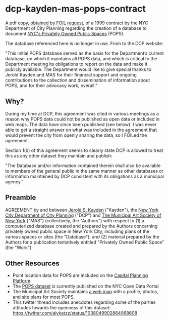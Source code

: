 # dcp-kayden-mas-pops-contract

A pdf copy, [obtained by FOIL request](https://a860-openrecords.nyc.gov/request/view/FOIL-2019-030-00269), of a 1999 contract by the NYC Department of City Planning regarding the creation of a database to document [NYC's Privately Owned Public Spaces](https://www1.nyc.gov/site/planning/plans/pops/pops-resources.page) (POPS).  

The database referenced here is no longer in use.  From to the DCP website:

"This initial POPS database served as the basis for the Department’s current database, on which it maintains all POPS data, and which is critical to the Department meeting its obligations to report on the data and make it publicly available. The Department would like to give special thanks to Jerold Kayden and MAS for their financial support and ongoing contributions to the collection and dissemination of information about POPS, and for their advocacy work, overall."

## Why?

During my time at DCP, this agreement was cited in various meetings as a reason why POPS data could not be published as open data or included in web maps.  The data have since been published (see below).  I was never able to get a straight answer on what was included in the agreement that would prevent the city from openly sharing the data, so I FOILed the agreement.  

Section 1(b) of this agreement seems to clearly state DCP is allowed to treat this as any other dataset they maintain and publish:

"The Database and/or information contained therein shall also be available to members of the general public in the same manner as other databases or information maintained by DCP consistent with its obligations as a municipal agency."


## Preamble

AGREEMENT by and between [Jerold S. Kayden](https://www.gsd.harvard.edu/person/jerold-s-kayden/) ("Kayden"), the [New York City Department of City Planning](https://www1.nyc.gov/site/planning/index.page) ("DCP") and [The Municipal Art Society of New York](https://www.mas.org/) ("MAS") (collectively, the "Authors") with respect to (1) a computerized database created and prepared by the Authors concerning privately owned public space in New York City, including plans of the various spaces or sites (the "Database"); and (2) material prepared by the Authors for a publication tentatively entitled "Privately Owned Public Space" (the "Work").

## Other Resources

- Point location data for POPS are included on the [Capital Planning Platform](https://capitalplanning.nyc.gov/map/facilities#10/40.7128/-74.0807)
- The [POPS dataset](https://data.cityofnewyork.us/City-Government/Privately-Owned-Public-Spaces-POPS-/rvih-nhyn) is currently published on the NYC Open Data Portal
- The Municipal Art Society maintains [a web map](https://apops.mas.org/find-a-pops/) with a profile, photos, and site plans for most POPS.
- This twitter thread includes anecdotes regarding some of the parties attitudes towards the openness of this dataset: https://twitter.com/alykatzz/status/1038049902864068608
